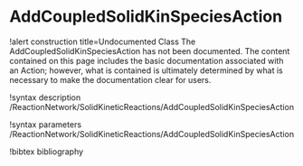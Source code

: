 <!-- MOOSE Documentation Stub: Remove this when content is added. -->

# AddCoupledSolidKinSpeciesAction

!alert construction title=Undocumented Class
The AddCoupledSolidKinSpeciesAction has not been documented. The content contained on this page
includes the basic documentation associated with an Action; however, what is contained is
ultimately determined by what is necessary to make the documentation clear for users.

!syntax description /ReactionNetwork/SolidKineticReactions/AddCoupledSolidKinSpeciesAction

!syntax parameters /ReactionNetwork/SolidKineticReactions/AddCoupledSolidKinSpeciesAction

!bibtex bibliography
